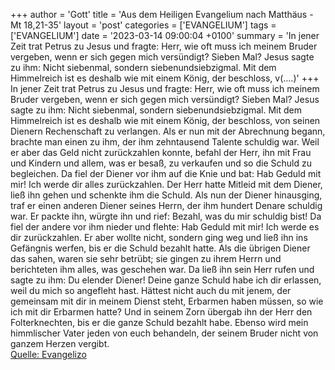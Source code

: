 +++
author = 'Gott'
title = 'Aus dem Heiligen Evangelium nach Matthäus - Mt 18,21-35'
layout = 'post'
categories = ['EVANGELIUM']
tags = ['EVANGELIUM']
date = '2023-03-14 09:00:04 +0100'
summary = 'In jener Zeit trat Petrus zu Jesus und fragte: Herr, wie oft muss ich meinem Bruder vergeben, wenn er sich gegen mich versündigt? Sieben Mal?
Jesus sagte zu ihm: Nicht siebenmal, sondern siebenundsiebzigmal.
Mit dem Himmelreich ist es deshalb wie mit einem König, der beschloss, v(....)'
+++
In jener Zeit trat Petrus zu Jesus und fragte: Herr, wie oft muss ich meinem Bruder vergeben, wenn er sich gegen mich versündigt? Sieben Mal?
Jesus sagte zu ihm: Nicht siebenmal, sondern siebenundsiebzigmal.
Mit dem Himmelreich ist es deshalb wie mit einem König, der beschloss, von seinen Dienern Rechenschaft zu verlangen.<!--more-->
Als er nun mit der Abrechnung begann, brachte man einen zu ihm, der ihm zehntausend Talente schuldig war.
Weil er aber das Geld nicht zurückzahlen konnte, befahl der Herr, ihn mit Frau und Kindern und allem, was er besaß, zu verkaufen und so die Schuld zu begleichen.
Da fiel der Diener vor ihm auf die Knie und bat: Hab Geduld mit mir! Ich werde dir alles zurückzahlen.
Der Herr hatte Mitleid mit dem Diener, ließ ihn gehen und schenkte ihm die Schuld.
Als nun der Diener hinausging, traf er einen anderen Diener seines Herrn, der ihm hundert Denare schuldig war. Er packte ihn, würgte ihn und rief: Bezahl, was du mir schuldig bist!
Da fiel der andere vor ihm nieder und flehte: Hab Geduld mit mir! Ich werde es dir zurückzahlen.
Er aber wollte nicht, sondern ging weg und ließ ihn ins Gefängnis werfen, bis er die Schuld bezahlt hatte.
Als die übrigen Diener das sahen, waren sie sehr betrübt; sie gingen zu ihrem Herrn und berichteten ihm alles, was geschehen war.
Da ließ ihn sein Herr rufen und sagte zu ihm: Du elender Diener! Deine ganze Schuld habe ich dir erlassen, weil du mich so angefleht hast.
Hättest nicht auch du mit jenem, der gemeinsam mit dir in meinem Dienst steht, Erbarmen haben müssen, so wie ich mit dir Erbarmen hatte?
Und in seinem Zorn übergab ihn der Herr den Folterknechten, bis er die ganze Schuld bezahlt habe.
Ebenso wird mein himmlischer Vater jeden von euch behandeln, der seinem Bruder nicht von ganzem Herzen vergibt.<br> [Quelle: Evangelizo](https://evangeliumtagfuertag.org/DE/gospel)